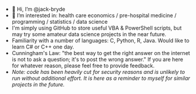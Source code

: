 - 👋 Hi, I’m @jack-bryde
- 👀 I’m interested in: health care economics / pre-hospital medicine / programming / statistics / data science
- I'm simply using GitHub to store useful VBA & PowerShell scripts, but may try some amateur data science projects in the near future.
- Familiarity with a number of languages: C, Python, R, Java. Would like to learn C# or C++ one day.
- Cunningham's Law: "the best way to get the right answer on the internet is not to ask a question; it's to post the wrong answer." If you are here for whatever reason, please feel free to provide feedback.
- *Note: code has been heavily cut for security reasons and is unlikely to run without additional effort. It is here as a reminder to myself for similar projects in the future.*

<!---
jack-bryde/jack-bryde is a ✨ special ✨ repository because its `README.md` (this file) appears on your GitHub profile.
You can click the Preview link to take a look at your changes.
--->
